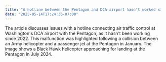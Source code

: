 ```yaml
---
title: "A hotline between the Pentagon and DCA airport hasn't worked since 2022, FAA says"
date: "2025-05-14T17:24:36-07:00"
---
```


The article discusses issues with a hotline connecting air traffic control at Washington's DCA airport with the Pentagon, as it hasn't been working since 2022. This malfunction was highlighted following a collision between an Army helicopter and a passenger jet at the Pentagon in January. The image shows a Black Hawk helicopter approaching for landing at the Pentagon in July 2024.
